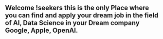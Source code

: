 ## Welcome !seekers this is the only Place where you can find and apply your dream job in the field of AI, Data Science in your Dream company Google, Apple, OpenAI.
